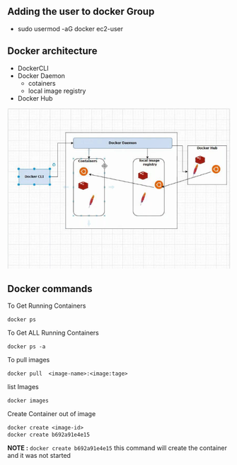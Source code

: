 ## Adding the user to docker Group 

- sudo usermod -aG docker ec2-user 

## Docker architecture 
 - DockerCLI
 - Docker Daemon
    - cotainers
    - local image registry
 - Docker Hub

 ![](2022-08-08-16-38-57.png)

## Docker commands 
To Get Running  Containers
```
docker ps
```
To Get ALL Running  Containers
```
docker ps -a
```
To pull images
```
docker pull  <image-name>:<image:tage>
```
list Images
```
docker images 
```
Create Container out of image
```
docker create <image-id> 
docker create b692a91e4e15
```
**NOTE :**  `docker create b692a91e4e15` this command will create the container and it was not started 